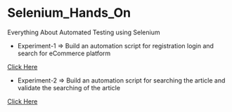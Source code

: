 # Selenium_Hands_On
Everything About Automated Testing using Selenium


* Experiment-1 => Build an automation script for registration login and search for eCommerce platform

[Click Here](https://github.com/kushagra67414/Selenium_Hands_On/tree/main/Login%20Page%20Script)

* Experiment-2 => Build an automation script for searching the article and validate the searching of the article

[Click Here](https://github.com/kushagra67414/Selenium_Hands_On/tree/main/Search%20%26%20Validate%20Article)

